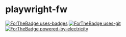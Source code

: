 # playwright-fw

[![ForTheBadge uses-badges](http://ForTheBadge.com/images/badges/uses-badges.svg)](http://ForTheBadge.com)
[![ForTheBadge uses-git](http://ForTheBadge.com/images/badges/uses-git.svg)](https://GitHub.com/)
[![ForTheBadge powered-by-electricity](http://ForTheBadge.com/images/badges/powered-by-electricity.svg)](http://ForTheBadge.com)
